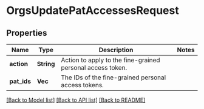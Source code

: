 # OrgsUpdatePatAccessesRequest

## Properties

Name | Type | Description | Notes
------------ | ------------- | ------------- | -------------
**action** | **String** | Action to apply to the fine-grained personal access token. | 
**pat_ids** | **Vec<i32>** | The IDs of the fine-grained personal access tokens. | 

[[Back to Model list]](../README.md#documentation-for-models) [[Back to API list]](../README.md#documentation-for-api-endpoints) [[Back to README]](../README.md)


